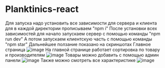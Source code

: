 # Planktinics-react
Для запуска надо установить все зависимости для сервера и клиента для в каждой директории прописываем "npm i"
После установки всех зависимостей для начало запускаем сервер с помощью команды "npm run dev" 
А потом запускаем клиентскую часть с помощью команды "npm star"
Дальнейшее ползание показано на скриншотах 
    Главное страница 
![image](https://user-images.githubusercontent.com/74898494/133442257-5ac79a01-f1d3-45e8-8c60-f424f721e8f3.png)
На главной странице работает сортировка по товару и производителям 
![image](https://user-images.githubusercontent.com/74898494/133443769-34859666-e2da-481e-b2b9-42d49b3fa2ef.png)
Товары можно добавить с помощью админ панели 
![image](https://user-images.githubusercontent.com/74898494/133445096-261ba6a3-d015-49fa-9bab-68728f2a9a98.png)
Также можно смотреть все характеристике 
![image](https://user-images.githubusercontent.com/74898494/133445440-52160494-e82a-48d1-b30f-57353cc223e6.png)
